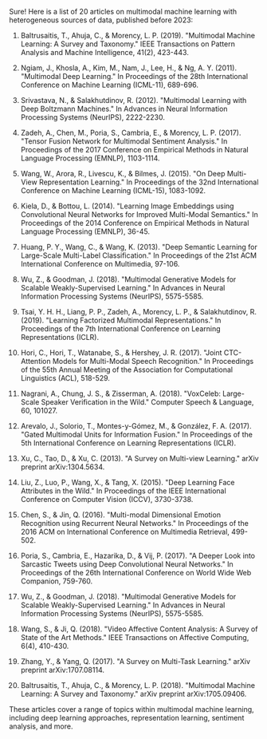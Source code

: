 Sure! Here is a list of 20 articles on multimodal machine learning with heterogeneous sources of data, published before 2023:

1. Baltrusaitis, T., Ahuja, C., & Morency, L. P. (2019). "Multimodal Machine Learning: A Survey and Taxonomy." IEEE Transactions on Pattern Analysis and Machine Intelligence, 41(2), 423-443.

2. Ngiam, J., Khosla, A., Kim, M., Nam, J., Lee, H., & Ng, A. Y. (2011). "Multimodal Deep Learning." In Proceedings of the 28th International Conference on Machine Learning (ICML-11), 689-696.

3. Srivastava, N., & Salakhutdinov, R. (2012). "Multimodal Learning with Deep Boltzmann Machines." In Advances in Neural Information Processing Systems (NeurIPS), 2222-2230.

4. Zadeh, A., Chen, M., Poria, S., Cambria, E., & Morency, L. P. (2017). "Tensor Fusion Network for Multimodal Sentiment Analysis." In Proceedings of the 2017 Conference on Empirical Methods in Natural Language Processing (EMNLP), 1103-1114.

5. Wang, W., Arora, R., Livescu, K., & Bilmes, J. (2015). "On Deep Multi-View Representation Learning." In Proceedings of the 32nd International Conference on Machine Learning (ICML-15), 1083-1092.

6. Kiela, D., & Bottou, L. (2014). "Learning Image Embeddings using Convolutional Neural Networks for Improved Multi-Modal Semantics." In Proceedings of the 2014 Conference on Empirical Methods in Natural Language Processing (EMNLP), 36-45.

7. Huang, P. Y., Wang, C., & Wang, K. (2013). "Deep Semantic Learning for Large-Scale Multi-Label Classification." In Proceedings of the 21st ACM International Conference on Multimedia, 97-106.

8. Wu, Z., & Goodman, J. (2018). "Multimodal Generative Models for Scalable Weakly-Supervised Learning." In Advances in Neural Information Processing Systems (NeurIPS), 5575-5585.

9. Tsai, Y. H. H., Liang, P. P., Zadeh, A., Morency, L. P., & Salakhutdinov, R. (2019). "Learning Factorized Multimodal Representations." In Proceedings of the 7th International Conference on Learning Representations (ICLR).

10. Hori, C., Hori, T., Watanabe, S., & Hershey, J. R. (2017). "Joint CTC-Attention Models for Multi-Modal Speech Recognition." In Proceedings of the 55th Annual Meeting of the Association for Computational Linguistics (ACL), 518-529.

11. Nagrani, A., Chung, J. S., & Zisserman, A. (2018). "VoxCeleb: Large-Scale Speaker Verification in the Wild." Computer Speech & Language, 60, 101027.

12. Arevalo, J., Solorio, T., Montes-y-Gómez, M., & González, F. A. (2017). "Gated Multimodal Units for Information Fusion." In Proceedings of the 5th International Conference on Learning Representations (ICLR).

13. Xu, C., Tao, D., & Xu, C. (2013). "A Survey on Multi-view Learning." arXiv preprint arXiv:1304.5634.

14. Liu, Z., Luo, P., Wang, X., & Tang, X. (2015). "Deep Learning Face Attributes in the Wild." In Proceedings of the IEEE International Conference on Computer Vision (ICCV), 3730-3738.

15. Chen, S., & Jin, Q. (2016). "Multi-modal Dimensional Emotion Recognition using Recurrent Neural Networks." In Proceedings of the 2016 ACM on International Conference on Multimedia Retrieval, 499-502.

16. Poria, S., Cambria, E., Hazarika, D., & Vij, P. (2017). "A Deeper Look into Sarcastic Tweets using Deep Convolutional Neural Networks." In Proceedings of the 26th International Conference on World Wide Web Companion, 759-760.

17. Wu, Z., & Goodman, J. (2018). "Multimodal Generative Models for Scalable Weakly-Supervised Learning." In Advances in Neural Information Processing Systems (NeurIPS), 5575-5585.

18. Wang, S., & Ji, Q. (2018). "Video Affective Content Analysis: A Survey of State of the Art Methods." IEEE Transactions on Affective Computing, 6(4), 410-430.

19. Zhang, Y., & Yang, Q. (2017). "A Survey on Multi-Task Learning." arXiv preprint arXiv:1707.08114.

20. Baltrusaitis, T., Ahuja, C., & Morency, L. P. (2018). "Multimodal Machine Learning: A Survey and Taxonomy." arXiv preprint arXiv:1705.09406.

These articles cover a range of topics within multimodal machine learning, including deep learning approaches, representation learning, sentiment analysis, and more.